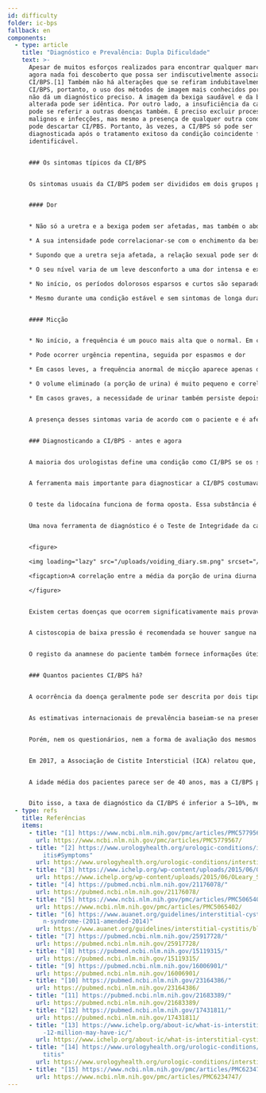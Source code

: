```yaml
---
id: difficulty
folder: ic-bps
fallback: en
components:
  - type: article
    title: "Diagnóstico e Prevalência: Dupla Dificuldade"
    text: >-
      Apesar de muitos esforços realizados para encontrar qualquer marcador, até
      agora nada foi descoberto que possa ser indiscutivelmente associado a
      CI/BPS.[1] Também não há alterações que se refiram indubitavelmente a
      CI/BPS, portanto, o uso dos métodos de imagem mais conhecidos por si só
      não dá um diagnóstico preciso. A imagem da bexiga saudável e da bexiga
      alterada pode ser idêntica. Por outro lado, a insuficiência da camada GAG
      pode se referir a outras doenças também. É preciso excluir processos
      malignos e infecções, mas mesmo a presença de qualquer outra condição não
      pode descartar CI/PBS. Portanto, às vezes, a CI/BPS só pode ser
      diagnosticada após o tratamento exitoso da condição coincidente facilmente
      identificável.


      ### Os sintomas típicos da CI/BPS


      Os sintomas usuais da CI/BPS podem ser divididos em dois grupos principais.[2]


      #### Dor


      * Não só a uretra e a bexiga podem ser afetadas, mas também o abdómen inferior, a região pélvica ou perineal (além disso, nas mulheres a vagina, nos homens o escroto e o pénis)

      * A sua intensidade pode correlacionar-se com o enchimento da bexiga, enquanto a micção pode reduzi-la temporariamente

      * Supondo que a uretra seja afetada, a relação sexual pode ser dolorosa

      * O seu nível varia de um leve desconforto a uma dor intensa e excruciante

      * No início, os períodos dolorosos esparsos e curtos são separados por intervalos longos e assintomáticos. Conforme a CI/BPS progride, a dor torna-se permanente e pode ocorrer sem qualquer correlação com a micção

      * Mesmo durante uma condição estável e sem sintomas de longa duração, os pacientes podem ter crises de vez em quando.


      #### Micção


      * No início, a frequência é um pouco mais alta que o normal. Em casos graves, também é possível ter 60-80 micções por dia

      * Pode ocorrer urgência repentina, seguida por espasmos e dor

      * Em casos leves, a frequência anormal de micção aparece apenas durante o dia. Com a progressão, a noctúria aparece, e a necessidade de micção pode ocorrer várias vezes à noite.

      * O volume eliminado (a porção de urina) é muito pequeno e correlaciona-se com a quantidade de líquido consumido.

      * Em casos graves, a necessidade de urinar também persiste depois de urinar.


      A presença desses sintomas varia de acordo com o paciente e é afetada por vários fatores. Ou seja, o consumo de certos alimentos e bebidas, a quantidade de stress físico e/ou mental, distúrbios digestivos, infecções urinárias (ITU) e (em mulheres) o seu ciclo menstrual (os sintomas geralmente são piores depois da ovulação).


      ### Diagnosticando a CI/BPS - antes e agora


      A maioria dos urologistas define uma condição como CI/BPS se os sintomas característicos persistirem por um período determinado (1,5–6 meses), visto que todas as doenças com sintomas semelhantes podem ser excluídas. O preenchimento de questionários pode identificar a presença de sintomas; o Índice de Sintomas de O'Leary-Sant é um dos mais usados.<sup>[3]</sup> No entanto, como nenhum teste de laboratório ou qualquer outro tipo de exame pode confirmar inequivocamente a CI/BPS, a condição nunca pode ser diagnosticada com 100% de certeza. Felizmente, não apenas existem alguns exames complementares que podem ser usados para refinar o diagnóstico, mas também a prática médica melhorou significativamente nesta área nos últimos anos.


      A ferramenta mais importante para diagnosticar a CI/BPS costumava ser o Teste de Sensibilidade ao Potássio (também conhecido como Teste de Parsons ou PST). Isso confirmou a insuficiência da camada GAG pela dor gerada pelo cloreto de potássio instilado na bexiga.<sup>[4]</sup> (No caso de uma camada GAG saudável, não há dor significativa observada). Essa ferramenta, entretanto, não era apenas desnecessariamente invasiva, mas também desagradável, uma vez que os pacientes apresentavam fortes dores devido à própria solução. O teste de Parsons também não forneceu informações para uma análise quantitativa. Numa versão posterior deste teste de sensibilidade (teste de Parsons modificado), a bexiga foi preenchida com solução diluída de cloreto de potássio para determinar a sua capacidade máxima e, em seguida, o mesmo processo foi repetido com uma solução salina fisiológica. A proporção dos dois valores referiu-se à sensibilidade da parede da bexiga para a concentração da urina. Embora o teste de Parsons modificado também pudesse ser usado para medidas quantitativas, era igualmente invasivo, demorado e a sua precisão não era maior do que a da versão original. Devido a esses problemas, nenhum dos testes é recomendado nas diretrizes recentes.<sup>[5],[6]</sup>


      O teste da lidocaína funciona de forma oposta. Essa substância é para moderar a dor na bexiga, então, como a origem da dor é a própria bexiga, a lidocaína instilada diminui os sintomas em caso da CI/BPS.<sup>[7]</sup> Esta ferramenta é definitivamente mais confortável do que o teste de sensibilidade ao potássio, mas é igualmente invasiva e não permite análises quantitativas.


      Uma nova ferramenta de diagnóstico é o Teste de Integridade da camada GAG, que usa um diário de micção de dois dias, além de não ser invasivo e indolor. Este teste baseia-se no facto de que para observar a correlação entre a concentração urinária e a capacidade vesical, nada precisa ser instilado; a solução de sais dissolvidos já está presente - na forma da própria urina. A concentração de substâncias na urina - incluindo sais - depende da quantidade de líquido consumido. O volume de cada micção pode ser medido para um dia em que o paciente consuma o mínimo de líquido possível, então o mesmo pode ser feito no segundo dia em que o paciente consome o máximo de líquido possível. No caso de uma parede vesical saudável, não há correlação entre os volumes médios de esvaziamento e a ingestão de líquidos. Na fase inicial da CI/BPS, o maior consumo de líquido resulta em porções de urina 30–50% maiores. Conforme a doença progride, a diferença aumenta para 50–100%; em casos graves, pode ser de 300–500%. Portanto, o Diário de micção de 2 dias não apenas indica a parede da bexiga danificada, mas também descreve a quantidade de dano, numericamente. Portanto, o Teste de Integridade da camada GAG também permite análises quantitativas.


      <figure>

      <img loading="lazy" src="/uploads/voiding_diary.sm.png" srcset="/uploads/voiding_diary.png 2x, /uploads/voiding_diary.sm.png 1x" alt="voiding diary"/>

      <figcaption>A correlação entre a média da porção de urina diurna e a quantidade total de urina diurna, no caso de pessoas saudáveis e pacientes com CI/BPS (ver figura).</figcaption>

      </figure>


      Existem certas doenças que ocorrem significativamente mais provavelmente em conjunto com a CI/BPS; a presença das mesmas pode apoiar o diagnóstico. Este grupo consiste em sintomas alérgicos, enxaqueca, síndrome do intestino irritável, endometriose, vulvodínia, síndrome da fadiga crónica, síndrome de Sjögren, transtorno do pânico e muitas outras condições.<sup>[8]</sup>


      A cistoscopia de baixa pressão é recomendada se houver sangue na urina ou se a citologia da urina se referir à chance de um processo maligno (ou se houver um resultado inequivocamente positivo) ou se a condição do paciente piorar apesar da terapia combinada que eles recebem, para examinar se há presença de cancro de bexiga ou outra doença com sintomas semelhantes. A biópsia da mucosa vesical realiza-se apenas se a imagem cistoscópica revelar áreas que podem referir-se a malignidade. Se a cistoscopia não levantar suspeita de malignidade, deve ser realizada citologia urinária, que é o método não invasivo mais sensível.


      O registo da anamnese do paciente também fornece informações úteis. Isso deve incluir não apenas os sintomas atuais, mas também a história das suas infecções anteriores, outras doenças de que sofrem (principalmente com foco em doenças autoimunes e distúrbios digestivos), medicamentos e/ou antibióticos a ser tomados ou que foram tomados antes, a dieta dos pacientes e outras características do estilo de vida e a correlação entre os sintomas e qualquer uma das informações descritas acima.


      ### Quantos pacientes CI/BPS há?


      A ocorrência da doença geralmente pode ser descrita por dois tipos de dados. A incidência significa os novos casos registados durante um determinado período (geralmente um ano). Já a prevalência significa o total de pessoas afetadas pela doença num determinado momento. No caso da CI/BPS, que parece ser uma condição para toda a vida, este último dado é relevante.


      As estimativas internacionais de prevalência baseiam-se na presença de sintomas, preenchimento de questionários e dados de pacientes com diagnóstico da CI/BPS. O número de pessoas afetadas pela CI/BPS é geralmente referido como 100.000 pessoas.


      Porém, nem os questionários, nem a forma de avaliação dos mesmos são padronizados. Certos estudos que usaram apenas os dados coletados de médicos com foco nos casos diagnosticados de CI/BPS concluíram uma prevalência de 45–197/100.000.<sup>[9]</sup> Por outro lado, uma pesquisa em que as famílias foram contatadas por telefone estimou 1.900–4.200/100.000 homens e 2.750–6350/100.000 mulheres afetadas pela CI/BPS. Apenas 10% do último grupo foram diagnosticados.<sup>[10],[11]</sup> De acordo com outra pesquisa baseada em autorrelato via e-mail, a CI/BPS pode afetar 258-13.114/100.000 pessoas, em função da forma de cálculos.<sup>[12]</sup>


      Em 2017, a Associação de Cistite Intersticial (ICA) relatou que, só nos EUA, há 3 a 8 milhões de mulheres e 1 a 4 milhões de homens afetados pela CI/BPS.<sup>[13]</sup> Nos últimos anos, esta estimativa parece ter sido aceite por muitos documentos e organizações relevantes.<sup>[14],[15]</sup> Considerando a média de ambos os valores, uma prevalência de 2.400/100.000 parece ser um cálculo razoável.


      A idade média dos pacientes parece ser de 40 anos, mas a CI/BPS pode aparecer em idades mais jovens ou mais velhas também.


      Dito isso, a taxa de diagnóstico da CI/BPS é inferior a 5–10%, mesmo nos países com os cuidados de saúde mais avançados. Não há outro transtorno dessa gravidade, que apresenta menor índice de diagnóstico.
  - type: refs
    title: Referências
    items:
      - title: "[1] https://www.ncbi.nlm.nih.gov/pmc/articles/PMC5779567/"
        url: https://www.ncbi.nlm.nih.gov/pmc/articles/PMC5779567/
      - title: "[2] https://www.urologyhealth.org/urologic-conditions/interstitial-cyst\
          itis#Symptoms"
        url: https://www.urologyhealth.org/urologic-conditions/interstitial-cystitis#Symptoms
      - title: "[3] https://www.ichelp.org/wp-content/uploads/2015/06/OLeary_Sant.pdf"
        url: https://www.ichelp.org/wp-content/uploads/2015/06/OLeary_Sant.pdf
      - title: "[4] https://pubmed.ncbi.nlm.nih.gov/21176078/"
        url: https://pubmed.ncbi.nlm.nih.gov/21176078/
      - title: "[5] https://www.ncbi.nlm.nih.gov/pmc/articles/PMC5065402/"
        url: https://www.ncbi.nlm.nih.gov/pmc/articles/PMC5065402/
      - title: "[6] https://www.auanet.org/guidelines/interstitial-cystitis/bladder-pai\
          n-syndrome-(2011-amended-2014)"
        url: https://www.auanet.org/guidelines/interstitial-cystitis/bladder-pain-syndrome-(2011-amended-2014)
      - title: "[7] https://pubmed.ncbi.nlm.nih.gov/25917728/"
        url: https://pubmed.ncbi.nlm.nih.gov/25917728/
      - title: "[8] https://pubmed.ncbi.nlm.nih.gov/15119315/"
        url: https://pubmed.ncbi.nlm.nih.gov/15119315/
      - title: "[9] https://pubmed.ncbi.nlm.nih.gov/16006901/"
        url: https://pubmed.ncbi.nlm.nih.gov/16006901/
      - title: "[10] https://pubmed.ncbi.nlm.nih.gov/23164386/"
        url: https://pubmed.ncbi.nlm.nih.gov/23164386/
      - title: "[11] https://pubmed.ncbi.nlm.nih.gov/21683389/"
        url: https://pubmed.ncbi.nlm.nih.gov/21683389/
      - title: "[12] https://pubmed.ncbi.nlm.nih.gov/17431811/"
        url: https://pubmed.ncbi.nlm.nih.gov/17431811/
      - title: "[13] https://www.ichelp.org/about-ic/what-is-interstitial-cystitis/4-to\
          -12-million-may-have-ic/"
        url: https://www.ichelp.org/about-ic/what-is-interstitial-cystitis/4-to-12-million-may-have-ic/
      - title: "[14] https://www.urologyhealth.org/urologic-conditions/interstitial-cys\
          titis"
        url: https://www.urologyhealth.org/urologic-conditions/interstitial-cystitis
      - title: "[15] https://www.ncbi.nlm.nih.gov/pmc/articles/PMC6234747/"
        url: https://www.ncbi.nlm.nih.gov/pmc/articles/PMC6234747/
---
```

